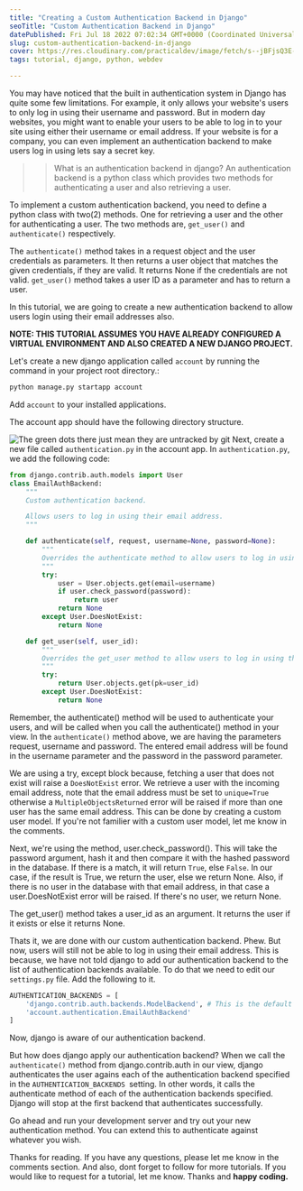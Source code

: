 ```yaml
---
title: "Creating a Custom Authentication Backend in Django"
seoTitle: "Custom Authentication Backend in Django"
datePublished: Fri Jul 18 2022 07:02:34 GMT+0000 (Coordinated Universal Time)
slug: custom-authentication-backend-in-django
cover: https://res.cloudinary.com/practicaldev/image/fetch/s--jBFjsQ3E--/c_imagga_scale,f_auto,fl_progressive,h_420,q_auto,w_1000/https://dev-to-uploads.s3.amazonaws.com/uploads/articles/y79h0v6wtipnu4xdcciu.jpg
tags: tutorial, django, python, webdev

---
```


You may have noticed that the built in authentication system in Django has quite some few limitations. For example, it only allows your website's users to only log in using their username and password. But in modern day websites, you might want to enable your users to be able to log in to your site using either their username or email address. If your website is for a company, you can even implement an authentication backend to make users log in using lets say a secret key.

>> What is an authentication backend in django?
An authentication backend is a python class which provides two methods for authenticating a user and also retrieving a user.

To implement a custom authentication backend, you need to define a python class with two(2) methods. One for retrieving a user and the other for authenticating a user. The two methods are, `get_user()` and `authenticate()` respectively.

The `authenticate()` method takes in a request object and the user credentials as parameters. It then returns a user object that matches the given credentials, if they are valid. It returns None if the credentials are not valid.
`get_user()` method takes a user ID as a parameter and has to return a user.


In this tutorial, we are going to create a new authentication backend to allow users login using their email addresses also.

**NOTE: THIS TUTORIAL ASSUMES YOU HAVE ALREADY CONFIGURED A VIRTUAL ENVIRONMENT AND ALSO CREATED A NEW DJANGO PROJECT.**

Let's create a new django application called `account` by running the command in your project root directory.:
```bash
python manage.py startapp account
```
Add `account` to your installed applications.

The account app should have the following directory structure.

![The green dots there just mean they are untracked by git](https://dev-to-uploads.s3.amazonaws.com/uploads/articles/w3qgdtcr8dbn608d15h4.png)
Next, create a new file called `authentication.py` in the account app.
In `authentication.py`, we add the following code:
```python
from django.contrib.auth.models import User
class EmailAuthBackend:
    """
    Custom authentication backend.

    Allows users to log in using their email address.
    """

    def authenticate(self, request, username=None, password=None):
        """
        Overrides the authenticate method to allow users to log in using their email address.
        """
        try:
            user = User.objects.get(email=username)
            if user.check_password(password):
                return user
            return None
        except User.DoesNotExist:
            return None

    def get_user(self, user_id):
        """
        Overrides the get_user method to allow users to log in using their email address.
        """
        try:
            return User.objects.get(pk=user_id)
        except User.DoesNotExist:
            return None
```
Remember, the authenticate() method will be used to authenticate your users, and will be called when you call the authenticate() method in your view.
In the `authenticate()` method above, we are having the parameters request, username and password. The entered email address will be found in the username parameter and the password in the password parameter.

We are using a try, except block because, fetching a user that does not exist will raise a `DoesNotExist` error.
We retrieve a user with the incoming email address, note that the email address must be set to `unique=True` otherwise a `MultipleObjectsReturned` error will be raised if more than one user has the same email address. This can be done by creating a custom user model. If you're not familier with a custom user model, let me know in the comments.

Next, we're using the method, user.check_password(). This will take the password argument, hash it and then compare it with the hashed password in the database. If there is a match, it will return `True`, else `False`.
In our case, if the result is True, we return the user, else we return None.
Also, if there is no user in the database with that email address, in that case a user.DoesNotExist error will be raised. If there's no user, we return None.

The get_user() method takes a user_id as an argument. It returns the user if it exists or else it returns None.

Thats it, we are done with our custom authentication backend. Phew.
But now, users will still not be able to log in using their email address. This is because, we have not told django to add our authentication backend to the list of authentication backends available. To do that we need to edit our `settings.py` file.
Add the following to it.

```python
AUTHENTICATION_BACKENDS = [
    'django.contrib.auth.backends.ModelBackend', # This is the default that allows us to log in via username
    'account.authentication.EmailAuthBackend'
]
```

Now, django is aware of our authentication backend.

But how does django apply our authentication backend?
When we call the `authenticate()` method from django.contrib.auth in our view, django authenticates the user agains each of the authentication backend specified in the `AUTHENTICATION_BACKENDS `setting. In other words, it calls the authenticate method of each of the authentication backends specified. 
Django will stop at the first backend that authenticates successfully.

Go ahead and run your development server and try out your new authentication method. 
You can extend this to authenticate against whatever you wish.


Thanks for reading. If you have any questions, please let me know in the comments section. And also, dont forget to follow for more tutorials.
If you would like to request for a tutorial, let me know. Thanks and **happy coding.**